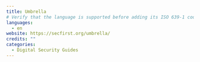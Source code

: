 ```yaml
---
title: Umbrella
# Verify that the language is supported before adding its ISO 639-1 code here. without the country code, i.e. ms instead of ms_MY.
languages:
  - en
website: https://secfirst.org/umbrella/
credits: ""
categories:
  - Digital Security Guides
---
```

